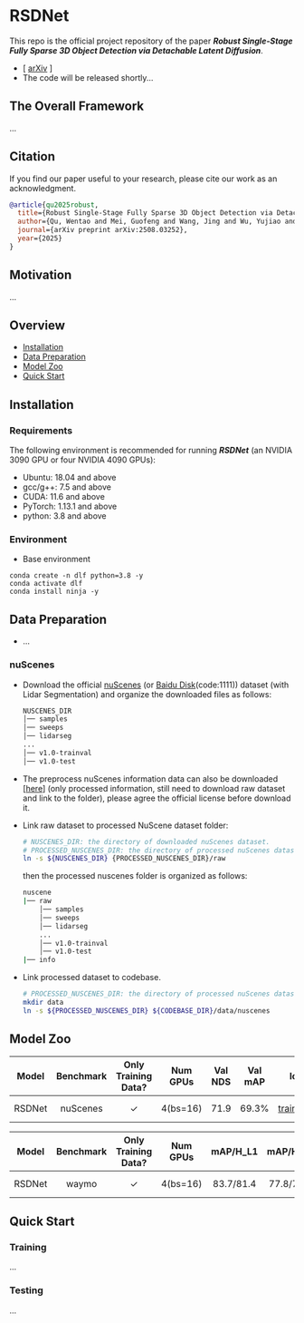 # RSDNet

This repo is the official project repository of the paper **_Robust Single-Stage Fully Sparse 3D Object Detection via Detachable Latent Diffusion_**. 
 -  [ [arXiv](https://arxiv.org/pdf/2508.03252) ]
 -  The code will be released shortly...
## The Overall Framework 
...
## Citation
If you find our paper useful to your research, please cite our work as an acknowledgment.
```bib
@article{qu2025robust,
  title={Robust Single-Stage Fully Sparse 3D Object Detection via Detachable Latent Diffusion},
  author={Qu, Wentao and Mei, Guofeng and Wang, Jing and Wu, Yujiao and Huang, Xiaoshui and Xiao, Liang},
  journal={arXiv preprint arXiv:2508.03252},
  year={2025}
}
```

## Motivation
...


## Overview
- [Installation](#installation)
- [Data Preparation](#data-preparation)
- [Model Zoo](#model-zoo)
- [Quick Start](#quick-start)

## Installation

### Requirements
The following environment is recommended for running **_RSDNet_** (an NVIDIA 3090 GPU or four NVIDIA 4090 GPUs):
- Ubuntu: 18.04 and above
- gcc/g++: 7.5 and above
- CUDA: 11.6 and above
- PyTorch: 1.13.1 and above
- python: 3.8 and above

### Environment

- Base environment
```
conda create -n dlf python=3.8 -y
conda activate dlf
conda install ninja -y

```

## Data Preparation
- ...

### nuScenes
- Download the official [nuScenes](https://www.nuscenes.org/nuscenes#download) (or [Baidu Disk](https://pan.baidu.com/s/1Rsbi-Q_2EUm05lwQgn8T3Q?pwd=1111)(code:1111)) dataset (with Lidar Segmentation) and organize the downloaded files as follows:
  ```bash
  NUSCENES_DIR
  │── samples
  │── sweeps
  │── lidarseg
  ...
  │── v1.0-trainval 
  │── v1.0-test
  ```
- The preprocess nuScenes information data can also be downloaded [[here](https://huggingface.co/datasets/Pointcept/nuscenes-compressed)] (only processed information, still need to download raw dataset and link to the folder), please agree the official license before download it.

- Link raw dataset to processed NuScene dataset folder:
  ```bash
  # NUSCENES_DIR: the directory of downloaded nuScenes dataset.
  # PROCESSED_NUSCENES_DIR: the directory of processed nuScenes dataset (output dir).
  ln -s ${NUSCENES_DIR} {PROCESSED_NUSCENES_DIR}/raw
  ```
  then the processed nuscenes folder is organized as follows:
  ```bash
  nuscene
  |── raw
      │── samples
      │── sweeps
      │── lidarseg
      ...
      │── v1.0-trainval
      │── v1.0-test
  |── info
  ```

- Link processed dataset to codebase.
  ```bash
  # PROCESSED_NUSCENES_DIR: the directory of processed nuScenes dataset (output dir).
  mkdir data
  ln -s ${PROCESSED_NUSCENES_DIR} ${CODEBASE_DIR}/data/nuscenes
  ```

## Model Zoo
| Model | Benchmark | Only Training Data? | Num GPUs | Val NDS | Val mAP| log | checkpoint |
| :---: | :---: |:---------------:| :---: | :---: | :---: | :---: | :---: |
| RSDNet | nuScenes |     &check;     | 4(bs=16) | 71.9 | 69.3% | [train_log](https://github.com/QWTforGithub/RSDNet/blob/main/outputs/nuScenes/train.log) | [Link1](https://pan.baidu.com/s/18GjiZWCnJnBN9As-LOaExw?pwd=1111), [Link2](https://drive.google.com/drive/folders/1OpYCJhv0By0rroiNUNGtrlnuFUYRrqOe?usp=drive_link) |

| Model | Benchmark | Only Training Data? | Num GPUs | mAP/H_L1 | mAP/H_L2| log | checkpoint |
| :---: | :---: |:---------------:| :---: | :---: | :---: | :---: | :---: |
| RSDNet | waymo |     &check;     | 4(bs=16) | 83.7/81.4 | 77.8/75.6 | [train_log](https://github.com/QWTforGithub/RSDNet/blob/main/outputs/waymo/train.log) | [Link1](https://pan.baidu.com/s/18GjiZWCnJnBN9As-LOaExw?pwd=1111), [Link2](https://drive.google.com/drive/folders/1OpYCJhv0By0rroiNUNGtrlnuFUYRrqOe?usp=drive_link) |

## Quick Start

### Training
...


### Testing
...
